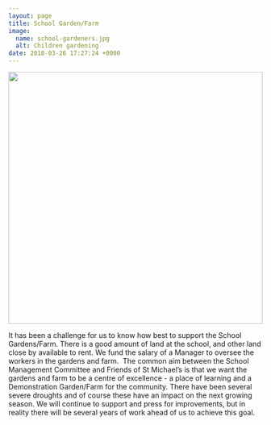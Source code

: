 ```yaml
---
layout: page
title: School Garden/Farm
image:
  name: school-gardeners.jpg
  alt: Children gardening
date: 2018-03-26 17:27:24 +0000
---
```

<a href="{{ site.url }}{{ site.baseurl }}/assets/images/{{ page.image.name }}"><img src="{{ site.url }}{{ site.baseurl }}/assets/images/{{ page.image.name }}" style="object-fit: cover; height: 500px; width: 100%;" /></a>

It has been a challenge for us to know how best to support the School Gardens/Farm. There is a good amount of land at the school, and other land close by available to rent. We fund the salary of a Manager to oversee the workers in the gardens and farm.  The common aim between the School Management Committee and Friends of St Michael’s is that we want the gardens and farm to be a centre of excellence - a place of learning and a Demonstration Garden/Farm for the community. There have been several severe droughts and of course these have an impact on the next growing season. We will continue to support and press for improvements, but in reality there will be several years of work ahead of us to achieve this goal.